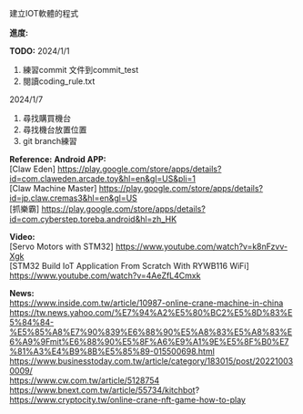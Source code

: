 建立IOT軟體的程式

**進度:**


**TODO:**
2024/1/1   
1.  練習commit 文件到commit_test
2.  閱讀coding_rule.txt
   
2024/1/7   
1.  尋找購買機台   
2.  尋找機台放置位置   
3.  git branch練習   



**Reference:**
  **Android APP:**   
    [Claw Eden] https://play.google.com/store/apps/details?id=com.claweden.arcade.toy&hl=en&gl=US&pli=1   
    [Claw Machine Master] https://play.google.com/store/apps/details?id=jp.claw.cremas3&hl=en&gl=US   
    [抓樂霸] https://play.google.com/store/apps/details?id=com.cyberstep.toreba.android&hl=zh_HK   
    
  **Video:**   
    [Servo Motors with STM32] https://www.youtube.com/watch?v=k8nFzvv-Xgk   
    [STM32 Build IoT Application From Scratch With RYWB116 WiFi] https://www.youtube.com/watch?v=4AeZfL4Cmxk   

  **News:**   
    https://www.inside.com.tw/article/10987-online-crane-machine-in-china   
    https://tw.news.yahoo.com/%E7%94%A2%E5%80%BC2%E5%8D%83%E5%84%84-%E5%85%A8%E7%90%839%E6%88%90%E5%A8%83%E5%A8%83%E6%A9%9Fmit%E6%88%90%E5%8F%A6%E9%A1%9E%E5%8F%B0%E7%81%A3%E4%B9%8B%E5%85%89-015500698.html   
    https://www.businesstoday.com.tw/article/category/183015/post/202210030009/   
    https://www.cw.com.tw/article/5128754   
    https://www.bnext.com.tw/article/55734/kitchbot?   
    https://www.cryptocity.tw/online-crane-nft-game-how-to-play   
